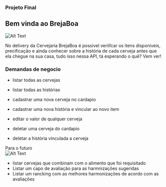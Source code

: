 ### Projeto Final

## Bem vinda ao BrejaBoa 
![Alt Text](https://media2.giphy.com/media/mxmvguSsjmfhvNTeDK/giphy.gif?cid=ecf05e47ycvawqpt3ozi52vryraenskd7adyyactp7wnupls&rid=giphy.gif)

No delivery da Cervejaria BrejaBoa é possivel veriifcar os itens disponiveis, precificação e ainda conhecer sobre a história de cada cerveja antes que ela chegue na sua casa, tudo isso nessa API, tá esperando o quê? Vem ver! <br />

### Demandas de negocio
- listar todas as cervejas <br />
- listar todas as histórias <br />

- cadastrar uma nova cerveja no cardapio<br />
- cadastrar uma nova história e vincular ao novo item <br />

- editar o valor de qualquer cerveja <br />

- deletar uma cerveja do cardapio <br />
- deletar a história vinculada a cerveja <br />

Para o futuro<br />
![Alt Text](https:https://media1.giphy.com/media/Me8DB7tgSJegbTx0ST/giphy.gif?cid=ecf05e47ycvawqpt3ozi52vryraenskd7adyyactp7wnupls&rid=giphy.gif)

- listar cervejas que combinam com o alimento que foi requisitado <br />
- Listar um capo de avaliação para as harmnizações sugeridas <br />
- Listar um rancking com as melhores harmonizações de acordo com as avaliações <br />